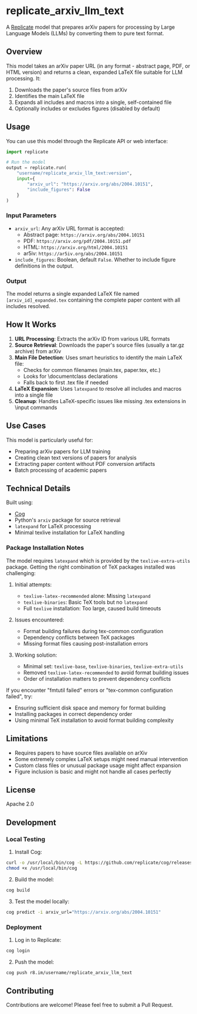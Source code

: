 # replicate_arxiv_llm_text

A [Replicate](https://replicate.com) model that prepares arXiv papers for processing by Large Language Models (LLMs) by converting them to pure text format.

## Overview

This model takes an arXiv paper URL (in any format - abstract page, PDF, or HTML version) and returns a clean, expanded LaTeX file suitable for LLM processing. It:

1. Downloads the paper's source files from arXiv
2. Identifies the main LaTeX file
3. Expands all includes and macros into a single, self-contained file
4. Optionally includes or excludes figures (disabled by default)

## Usage

You can use this model through the Replicate API or web interface:

```python
import replicate

# Run the model
output = replicate.run(
    "username/replicate_arxiv_llm_text:version",
    input={
        "arxiv_url": "https://arxiv.org/abs/2004.10151",
        "include_figures": False
    }
)
```

### Input Parameters

- `arxiv_url`: Any arXiv URL format is accepted:
  - Abstract page: `https://arxiv.org/abs/2004.10151`
  - PDF: `https://arxiv.org/pdf/2004.10151.pdf`
  - HTML: `https://arxiv.org/html/2004.10151`
  - ar5iv: `https://ar5iv.org/abs/2004.10151`
- `include_figures`: Boolean, default `False`. Whether to include figure definitions in the output.

### Output

The model returns a single expanded LaTeX file named `[arxiv_id]_expanded.tex` containing the complete paper content with all includes resolved.

## How It Works

1. **URL Processing**: Extracts the arXiv ID from various URL formats
2. **Source Retrieval**: Downloads the paper's source files (usually a tar.gz archive) from arXiv
3. **Main File Detection**: Uses smart heuristics to identify the main LaTeX file:
   - Checks for common filenames (main.tex, paper.tex, etc.)
   - Looks for \documentclass declarations
   - Falls back to first .tex file if needed
4. **LaTeX Expansion**: Uses `latexpand` to resolve all includes and macros into a single file
5. **Cleanup**: Handles LaTeX-specific issues like missing .tex extensions in \input commands

## Use Cases

This model is particularly useful for:
- Preparing arXiv papers for LLM training
- Creating clean text versions of papers for analysis
- Extracting paper content without PDF conversion artifacts
- Batch processing of academic papers

## Technical Details

Built using:
- [Cog](https://github.com/replicate/cog)
- Python's `arxiv` package for source retrieval
- `latexpand` for LaTeX processing
- Minimal texlive installation for LaTeX handling

### Package Installation Notes

The model requires `latexpand` which is provided by the `texlive-extra-utils` package. Getting the right combination of TeX packages installed was challenging:

1. Initial attempts:
   - `texlive-latex-recommended` alone: Missing `latexpand`
   - `texlive-binaries`: Basic TeX tools but no `latexpand`
   - Full `texlive` installation: Too large, caused build timeouts

2. Issues encountered:
   - Format building failures during tex-common configuration
   - Dependency conflicts between TeX packages
   - Missing format files causing post-installation errors

3. Working solution:
   - Minimal set: `texlive-base`, `texlive-binaries`, `texlive-extra-utils`
   - Removed `texlive-latex-recommended` to avoid format building issues
   - Order of installation matters to prevent dependency conflicts

If you encounter "fmtutil failed" errors or "tex-common configuration failed", try:
- Ensuring sufficient disk space and memory for format building
- Installing packages in correct dependency order
- Using minimal TeX installation to avoid format building complexity

## Limitations

- Requires papers to have source files available on arXiv
- Some extremely complex LaTeX setups might need manual intervention
- Custom class files or unusual package usage might affect expansion
- Figure inclusion is basic and might not handle all cases perfectly

## License

Apache 2.0

## Development

### Local Testing

1. Install Cog:
```bash
curl -o /usr/local/bin/cog -L https://github.com/replicate/cog/releases/latest/download/cog_`uname -s`_`uname -m`
chmod +x /usr/local/bin/cog
```

2. Build the model:
```bash
cog build
```

3. Test the model locally:
```bash
cog predict -i arxiv_url="https://arxiv.org/abs/2004.10151"
```

### Deployment

1. Log in to Replicate:
```bash
cog login
```

2. Push the model:
```bash
cog push r8.im/username/replicate_arxiv_llm_text
```

## Contributing

Contributions are welcome! Please feel free to submit a Pull Request.
